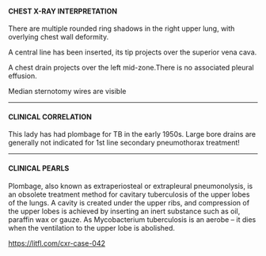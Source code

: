 #### CHEST X-RAY INTERPRETATION
There are multiple rounded ring shadows in the right upper lung, with overlying chest wall deformity.

A central line has been inserted, its tip projects over the superior vena cava.

A chest drain projects over the left mid-zone.There is no associated pleural effusion.

Median sternotomy wires are visible

---------------
#### CLINICAL CORRELATION
This lady has had plombage for TB in the early 1950s. Large bore drains are generally not indicated for 1st line secondary pneumothorax treatment!

---------------
#### CLINICAL PEARLS
Plombage, also known as extraperiosteal or extrapleural pneumonolysis, is an obsolete treatment method for cavitary tuberculosis of the upper lobes of the lungs. A cavity is created under the upper ribs, and compression of the upper lobes is achieved by inserting an inert substance such as oil, paraffin wax or gauze. As Mycobacterium tuberculosis is an aerobe – it dies when the ventilation to the upper lobe is abolished.


<https://litfl.com/cxr-case-042>